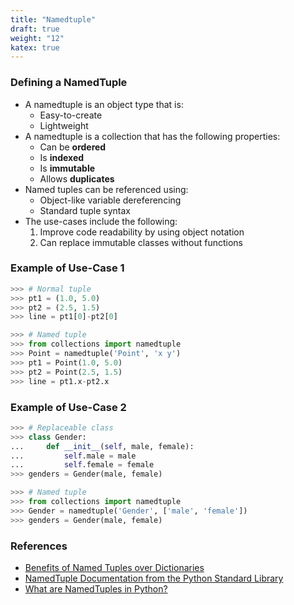 ```yaml
---
title: "Namedtuple"
draft: true
weight: "12"
katex: true
---
```


### Defining a NamedTuple
- A namedtuple is an object type that is:
	- Easy-to-create
	- Lightweight
- A namedtuple is a collection that has the following properties:
	- Can be **ordered**
	- Is **indexed**
	- Is **immutable**
	- Allows **duplicates**
- Named tuples can be referenced using:
	- Object-like variable dereferencing
	- Standard tuple syntax
- The use-cases include the following:
	1. Improve code readability by using object notation
	2. Can replace immutable classes without functions

### Example of Use-Case 1

```python
>>> # Normal tuple
>>> pt1 = (1.0, 5.0)
>>> pt2 = (2.5, 1.5)
>>> line = pt1[0]-pt2[0]

>>> # Named tuple
>>> from collections import namedtuple
>>> Point = namedtuple('Point', 'x y')
>>> pt1 = Point(1.0, 5.0)
>>> pt2 = Point(2.5, 1.5)
>>> line = pt1.x-pt2.x
```

### Example of Use-Case 2

```python
>>> # Replaceable class
>>> class Gender:
...     def __init__(self, male, female):
...         self.male = male
...         self.female = female
>>> genders = Gender(male, female)

>>> # Named tuple
>>> from collections import namedtuple
>>> Gender = namedtuple('Gender', ['male', 'female'])
>>> genders = Gender(male, female)
```

### References
- [Benefits of Named Tuples over Dictionaries](https://stackoverflow.com/a/9872434/12777044)
- [NamedTuple Documentation from the Python Standard Library](https://docs.python.org/3/library/collections.html#collections.Counter)
- [What are NamedTuples in Python?](https://stackoverflow.com/a/2970722/12777044)

